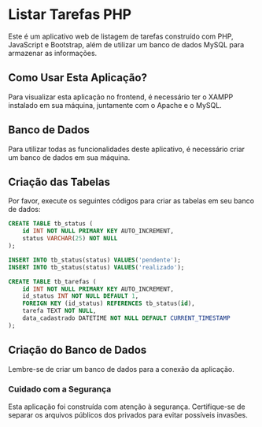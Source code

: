
# Listar Tarefas PHP

Este é um aplicativo web de listagem de tarefas construído com PHP, JavaScript e Bootstrap, além de utilizar um banco de dados MySQL para armazenar as informações.

## Como Usar Esta Aplicação?

Para visualizar esta aplicação no frontend, é necessário ter o XAMPP instalado em sua máquina, juntamente com o Apache e o MySQL.

## Banco de Dados

Para utilizar todas as funcionalidades deste aplicativo, é necessário criar um banco de dados em sua máquina.

## Criação das Tabelas

Por favor, execute os seguintes códigos para criar as tabelas em seu banco de dados:

```sql
CREATE TABLE tb_status (
    id INT NOT NULL PRIMARY KEY AUTO_INCREMENT,
    status VARCHAR(25) NOT NULL
);

INSERT INTO tb_status(status) VALUES('pendente');
INSERT INTO tb_status(status) VALUES('realizado');

CREATE TABLE tb_tarefas (
    id INT NOT NULL PRIMARY KEY AUTO_INCREMENT,
    id_status INT NOT NULL DEFAULT 1,
    FOREIGN KEY (id_status) REFERENCES tb_status(id),
    tarefa TEXT NOT NULL,
    data_cadastrado DATETIME NOT NULL DEFAULT CURRENT_TIMESTAMP
);
```

## Criação do Banco de Dados

Lembre-se de criar um banco de dados para a conexão da aplicação.

### Cuidado com a Segurança

Esta aplicação foi construída com atenção à segurança. Certifique-se de separar os arquivos públicos dos privados para evitar possíveis invasões.


 

